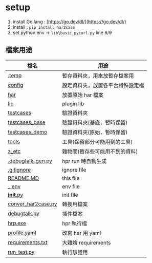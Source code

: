 # setup

1. install Go lang : [https://go.dev/dl/](https://go.dev/dl/)
2. install : `pip install har2case`
3. set python env -> `lib\basic_pycurl.py` line 8/9

## 檔案用途

| 檔名                                  | 用途                             |
| ------------------------------------- | -------------------------------- |
| [.temp](.temp)                           | 暫存資料夾，用來放暫存檔案用     |
| [config](config)                         | 設定資料夾，放置各平台特殊設定檔 |
| [har](har)                               | 放置原始 har 檔案                |
| [lib](lib)                               | plugin lib                       |
| [testcases](testcases)                   | 驗證資料夾                       |
| [testcases_base](testcases_base)         | 驗證資料夾(基底，暫時保留)       |
| [testcases_demo](testcases_demo)         | 驗證資料夾(原始，暫時保留)       |
| [tools](tools)                           | 工具(保留部分可能用到的工具)     |
| [z_etc](z_etc)                           | 雜物間(暫存些可能用不到的資料)   |
| [.debugtalk_gen.py](.debugtalk_gen.py)   | hpr run 時自動生成               |
| [.gitignore](.gitignore)                 | ignore file                      |
| [README.MD](README.MD)                   | this file                        |
| [_.env](_.env)                           | env file                         |
| [__init__.py](__init__.py)         | init file                        |
| [conver_har2case.py](conver_har2case.py) | 轉換用檔案                       |
| [debugtalk.py](debugtalk.py)             | 插件檔案                         |
| [hrp.exe](hrp.exe)                       | hpr 執行檔                       |
| [profile.yaml](profile.yaml)             | 改寫 har 用 yaml                 |
| [requirements.txt](requirements.txt)     | 大雜燴 requirements             |
| [run_test.py](run_test.py)               | 執行驗證用                       |
